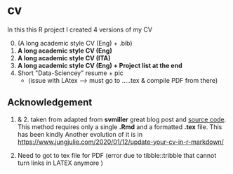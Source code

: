 # cv

In this this R project I  created 4 versions of my CV

0. (A long academic style CV (Eng) + .bib)
1. **A long academic style CV (Eng)**
2. **A long academic style CV (ITA)**
3. **A long academic style CV (Eng) + Project list at the end**
4. Short "Data-Sciencey" resume + pic
   + (issue with LAtex --> must go to .....tex & compile PDF from there)


## Acknowledgement  
  1. & 2. taken from adapted from **svmiller** great blog post and [source code](http://svmiller.com/blog/2016/03/svm-r-markdown-cv/).
This method requires only a single **.Rmd** and a formatted **.tex** file. This has been kindly 
Another evolution of it is in https://www.jungjulie.com/2020/01/12/update-your-cv-in-r-markdown/

 3. Need to got to tex file for PDF (error due to tibble::tribble that cannot turn links in LATEX anymore )